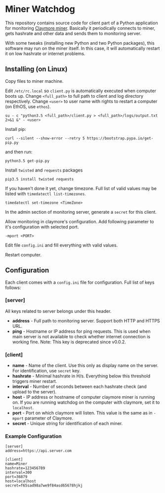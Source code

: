 # Miner Watchdog
This repository contains source code for client part of a Python application for monitoring [Claymore miner](https://bitcointalk.org/index.php?topic=1433925.0). Basically it periodically connects to miner, gets hashrate and other data and sends them to monitoring server.

With some tweaks (installing new Python and two Python packages), this software may run on the miner itself. In this case, it will automatically restart it on low hashrate or internet problems.

## Installing (on Linux)

Copy files to miner machine.

Edit `/etc/rc.local` so `client.py` is automatically executed when computer boots up. Change `<full_path>` to full path to client and log directory respectively. Change `<user>` to user name with rights to restart a computer (on EthOS, use `ethos`).

    su - c "python3.5 <full_path>/client.py > <full_path>/logs/output.txt 2>&1 &" - <user>

Install pip:

    curl --silent --show-error --retry 5 https://bootstrap.pypa.io/get-pip.py

and then run:

    python3.5 get-pip.py

Install `twisted` and `requests` packages

    pip3.5 install twisted requests

If you haven't done it yet, change timezone. Full list of valid values may be listed with `timedatectl list-timezones`.

    timedatectl set-timezone <TimeZone>

In the admin section of monitoring server, generate a `secret` for this client.

Allow monitoring in claymore's configuration. Add following parameter to it's configuration with selected port.

    -mport <PORT>
    
Edit file `config.ini` and fill everything with valid values.

Restart computer.

## Configuration

Each client comes with a `config.ini` file for configuration. Full list of keys follows:

### [server]
All keys related to server belongs under this header.

- **address** - Full path to monitoring server. Support both HTTP and HTTPS URL.
- **ping** - Hostname or IP address for ping requests. This is used when main server is not available to check whether internet connection is working fine. Note: This key is deprecated since v0.0.2.

### [client]
- **name** - Name of the client. Use this only as display name on the server. For identification, use `secret` key.
- **hashrate** - Minimal hashrate in H/s. Everything below this threshold triggers miner restart.
- **interval** - Number of seconds between each hashrate check (and upload to the server).
- **host** - IP address or hostname of computer claymore miner is running on. If you are running watchdog on the computer with claymore, set it to `localhost`.
- **port** - Port on which claymore will listen. This value is the same as in `-mport` parameter of Claymore.
- **secret** - Unique string for identification of each miner.

### Example Configuration

    [server]
    address=https://api.server.com

    [client]
    name=Miner
    hashrate=123456789
    interval=300
    port=36879
    host=localhost
    secret=f65sad98a7we9f84asd65678hjkj

